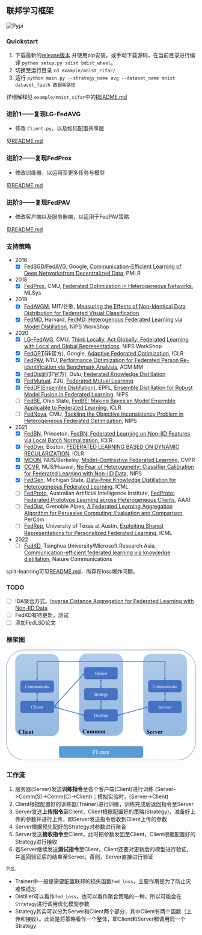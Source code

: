 ## 联邦学习框架

![Pypi](https://img.shields.io/pypi/v/cfl)

### Quickstart

1. 下载最新的[release版本](https://github.com/wnma3mz/flearn/releases/latest) 并使用pip安装。或手动下载源码，在当前目录进行编译 `python setup.py sdist bdist_wheel`。
2. 切换至运行目录 `cd example/mnist_cifar/`
3. 运行 `python main.py --strategy_name avg --dataset_name mnist dataset_fpath 数据集路径`

详细解释见 `example/mnist_cifar`中的[README.md](https://github.com/wnma3mz/flearn/tree/master/example/mnist_cifar)

### 进阶1——复现LG-FedAVG

- 修改 `Client.py`，以及如何配置共享层

见[README.md](https://github.com/wnma3mz/flearn/tree/master/example/LG_reproduction)

### 进阶2——复现FedProx

- 修改训练器，以运用至更多任务与模型

见[README.md](https://github.com/wnma3mz/flearn/tree/master/example/Prox)

### 进阶3——复现FedPAV

- 修改客户端以及服务器端，以适用于FedPAV策略

见[README.md](https://github.com/wnma3mz/flearn/tree/master/example/PAV_reproduction)

### 支持策略

- 2016
  - [X] [FedSGD/FedAVG](), Google, [Communication-Efficient Learning of Deep Networksfrom Decentralized Data](https://arxiv.org/pdf/1602.05629), PMLR
- 2018
  - [X] [FedProx](https://github.com/litian96/FedProx), CMU, [Federated Optimization in Heterogeneous Networks](https://arxiv.org/abs/1812.06127), MLSys
- 2019
  - [X] [FedAVGM](), MIT/谷歌, [Measuring the Effects of Non-Identical Data Distribution for Federated Visual Classification](https://arxiv.org/pdf/1909.06335)
  - [X] [FedMD](https://github.com/diogenes0319/FedMD_clean), Harvard, [FedMD: Heterogenous Federated Learning via Model Distillation](https://arxiv.org/pdf/1910.03581), NIPS WorkShop
- 2020
  - [X] [LG-FedAVG](https://github.com/pliang279/LG-FedAvg), CMU, [Think Locally, Act Globally: Federated Learning with Local and Global Representations](https://arxiv.org/pdf/2001.01523), NIPS WorkShop
  - [X] [FedOPT](https://github.com/adap/flower/blob/main/src/py/flwr/server/strategy/fedadagrad.py)(非官方), Google, [Adaptive Federated Optimization](https://arxiv.org/pdf/2003.00295), ICLR
  - [X] [FedPAV](https://github.com/cap-ntu/FedReID), NTU, [Performance Optimization for Federated Person Re-identification via Benchmark Analysis](https://arxiv.org/pdf/2008.11560), ACM MM
  - [X] [FedDistill](https://github.com/zhuangdizhu/FedGen)(非官方), Oulu, [Federated Knowledge Distillation](https://arxiv.org/pdf/2011.02367)
  - [X] [FedMutual](), ZJU, [Federated Mutual Learning](https://arxiv.org/pdf/2006.16765)
  - [X] [FedDF(Ensemble Distillation)](https://github.com/epfml/federated-learning-public-code/), EPFL, [Ensemble Distillation for Robust Model Fusion in Federated Learning](https://arxiv.org/pdf/2006.07242), NIPS
  - [ ] [FedBE](https://github.com/hongyouc/FedBE), Ohio State, [FedBE: Making Bayesian Model Ensemble Applicable to Federated Learning](https://arxiv.org/abs/2009.01974), ICLR
  - [ ] [FedNova](), CMU, [Tackling the Objective Inconsistency Problem in Heterogeneous Federated Optimization](https://arxiv.org/pdf/2007.07481), NIPS
- 2021
  - [X] [FedBN](https://github.com/med-air/FedBN), Princeton, [FedBN: Federated Learning on Non-IID Features via Local Batch Normalization](https://arxiv.org/pdf/2102.07623), ICLR
  - [X] [FedDyn](https://github.com/AntixK/FedDyn), Boston, [FEDERATED LEARNING BASED ON DYNAMIC REGULARIZATION](https://arxiv.org/pdf/2111.04263), ICLR
  - [X] [MOON](https://github.com/QinbinLi/MOON), NUS/Berkeley, [Model-Contrastive Federated Learning](https://arxiv.org/pdf/2103.16257.pdf), CVPR
  - [X] [CCVR](), NUS/Huawei, [No Fear of Heterogeneity: Classifier Calibration for Federated Learning with Non-IID Data](https://arxiv.org/pdf/2106.05001), NIPS
  - [X] [FedGen](https://github.com/zhuangdizhu/FedGen), Michigan State, [Data-Free Knowledge Distillation for Heterogeneous Federated Learning](https://arxiv.org/pdf/2105.10056), ICML
  - [ ] [FedProto](https://github.com/yuetan031/fedproto), Australian Artificial Intelligence Institute, [FedProto: Federated Prototype Learning across Heterogeneous Clients](https://www.aaai.org/AAAI22Papers/AAAI-6846.YueT.pdf), AAAI
  - [ ] [FedDist](), Grenoble Alpes, [A Federated Learning Aggregation Algorithm for Pervasive Computing: Evaluation and Comparison](https://arxiv.org/pdf/2110.10223), PerCom
  - [ ] [FedRep](https://github.com/lgcollins/FedRep/), University of Texas at Austin, [Exploiting Shared Representations for Personalized Federated Learning](https://arxiv.org/pdf/2102.07078), ICML
- 2022
  - [ ] [FedKD](https://github.com/wuch15/FedKD), Tsinghua University/Microsoft Research Asia, [Communication-efficient federated learning via knowledge distillation](https://www.nature.com/articles/s41467-022-29763-x), Nature Communications

split-learning可见[README.md](https://github.com/wnma3mz/flearn/tree/master/example/split_learning)，尚存在loss爆炸问题。

### TODO

- [ ] IDA聚合方式。[Inverse Distance Aggregation for Federated Learning with Non-IID Data](https://arxiv.org/pdf/2008.07665)
- [ ] FedKD有待更新，测试
- [ ] 添加FedLSD论文

### 框架图

![CFL](./imgs/CFL.png)

### 工作流

1. 服务器(Server)发送**训练指令**至各个客户端(Client)进行训练 (Server->Comm(S)->Comm(C)->Client)；模拟实验时，(Server->Client)
2. Client根据配置好的训练器(Trainer)进行训练，训练完成后返回指令至Server
3. Server发送**上传指令**至Client，Client根据配置好的策略(Strategy)，准备好上传的参数并进行上传，即Server发送指令后收到Client上传的参数
4. Server根据预先配好的Strategy对参数进行聚合
5. Server发送**接收指令**至Client，此时把参数发回至Client，Client根据配置好的Strategy进行接收
6. 若Server继续发送**测试指令**至Client，Client还要对更新后的模型进行验证，并返回验证后的结果至Server。否则，Server直接进行验证

P.S.
- Trainer中一般是需要配置联邦的损失函数`fed_loss`，主要作用是为了防止灾难性遗忘
- Distiller可以看作`fed_loss`，也可以看作聚合策略的一种，所以可能会在`Strategy`进行调用优化模型参数
- Strategy其实可以分为Server和Client两个部分，其中Client有两个函数（上传和接收）。此处是将策略看作一个整体，即Client和Server都调用同一个Strategy